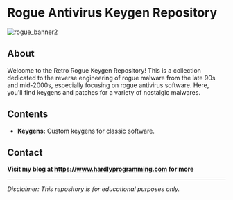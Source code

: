 # Rogue Antivirus Keygen Repository

![rogue_banner2](https://github.com/user-attachments/assets/043dbb6b-e300-4000-af5b-cce71a0ac581)

## About
Welcome to the Retro Rogue Keygen Repository! This is a collection dedicated to the reverse engineering of rogue malware from the late 90s and mid-2000s, especially focusing on rogue antivirus software. Here, you'll find keygens and patches for a variety of nostalgic malwares.

## Contents
- **Keygens:** Custom keygens for classic software.

## Contact
**Visit my blog at https://www.hardlyprogramming.com for more**

---

*Disclaimer: This repository is for educational purposes only.*

